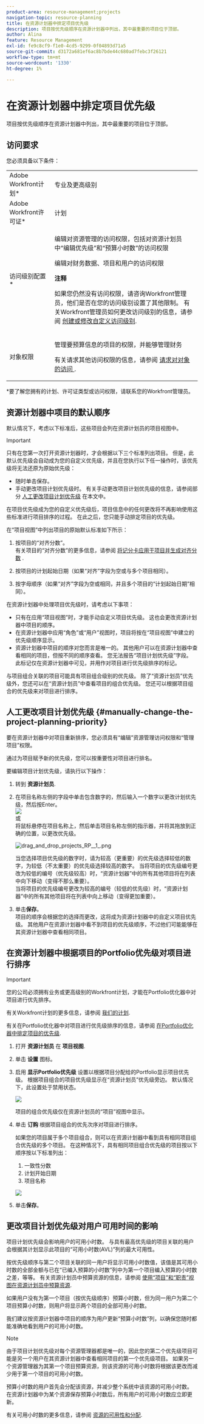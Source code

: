```yaml
---
product-area: resource-management;projects
navigation-topic: resource-planning
title: 在资源计划器中排定项目优先级
description: 项目按优先级顺序在资源计划器中列出，其中最重要的项目位于顶部。
author: Alina
feature: Resource Management
exl-id: fe9c8cf9-f1e0-4cd5-9299-0f04893d71a5
source-git-commit: d3172a681ef6ac8b7bde44c680ad7febc3f26121
workflow-type: tm+mt
source-wordcount: '1330'
ht-degree: 1%

---
```


# 在资源计划器中排定项目优先级

项目按优先级顺序在资源计划器中列出，其中最重要的项目位于顶部。

## 访问要求

您必须具备以下条件：

<table style="table-layout:auto"> 
 <col> 
 <col> 
 <tbody> 
  <tr> 
   <td role="rowheader">Adobe Workfront计划*</td> 
   <td> <p>专业及更高级别</p> </td> 
  </tr> 
  <tr> 
   <td role="rowheader">Adobe Workfront许可证*</td> 
   <td> <p>计划 </p> </td> 
  </tr> 
  <tr> 
   <td role="rowheader">访问级别配置*</td> 
   <td> <p>编辑对资源管理的访问权限，包括对资源计划员中“编辑优先级”和“预算小时数”的访问权限</p> <p>编辑对财务数据、项目和用户的访问权限</p> <p><b>注释</b>

如果您仍然没有访问权限，请咨询Workfront管理员，他们是否在您的访问级别设置了其他限制。 有关Workfront管理员如何更改访问级别的信息，请参阅 <a href="../../administration-and-setup/add-users/configure-and-grant-access/create-modify-access-levels.md" class="MCXref xref">创建或修改自定义访问级别</a>.</p> </td>
</tr> 
  <tr> 
   <td role="rowheader">对象权限</td> 
   <td> <p>管理要预算信息的项目的权限，并能够管理财务</p> <p>有关请求其他访问权限的信息，请参阅 <a href="../../workfront-basics/grant-and-request-access-to-objects/request-access.md" class="MCXref xref">请求对对象的访问 </a>.</p> </td> 
  </tr> 
 </tbody> 
</table>

&#42;要了解您拥有的计划、许可证类型或访问权限，请联系您的Workfront管理员。

## 资源计划器中项目的默认顺序

默认情况下，考虑以下标准后，这些项目会列在资源计划员的项目视图中。

>[!IMPORTANT]
>
>只有在您第一次打开资源计划器时，才会根据以下三个标准列出项目。 但是，此默认优先级会自动成为您的自定义优先级，并且在您执行以下任一操作时，该优先级将无法还原为原始优先级：
>
>* 随时单击保存。
>* 手动更改项目计划优先级时。 有关手动更改项目计划优先级的信息，请参阅部分 [人工更改项目计划优先级](#manually-change-the-project-planning-priority) 在本文中。
>
>在项目优先级成为您的自定义优先级后，项目信息中的任何更改将不再影响使用这些标准进行项目排序的过程。 在此之后，您只能手动排定项目的优先级。

在“项目视图”中列出项目的原始默认标准如下所示：

1. 按项目的“对齐分数”。\
   有关项目的“对齐分数”的更多信息，请参阅 [将记分卡应用于项目并生成对齐分数](../../manage-work/projects/define-a-business-case/apply-scorecard-to-project-to-generate-alignment-score.md) .

1. 按项目的计划起始日期（如果“对齐”字段为空或与多个项目相同）。
1. 按字母顺序（如果“对齐”字段为空或相同，并且多个项目的“计划起始日期”相同）。

在资源计划器中处理项目优先级时，请考虑以下事项：

* 只有在应用“项目视图”时，才能手动自定义项目优先级。 这也会更改资源计划器中项目的顺序。
* 在资源计划器中应用“角色”或“用户”视图时，项目将按在“项目视图”中建立的优先级顺序显示。
* 资源计划器中项目的顺序对您而言是唯一的。 其他用户可以在资源计划器中查看相同的项目，但按不同的顺序查看。 您无法报告“项目计划优先级”字段。 此标记仅在资源计划器中可见，并用作对项目进行优先级排序的标记。

与项目组合关联的项目可能具有项目组合级别的优先级。 除了“资源计划员”优先级外，您还可以在“资源计划员”中查看项目的组合优先级。 您还可以根据项目组合的优先级来对项目进行排序。

## 人工更改项目计划优先级 {#manually-change-the-project-planning-priority}

要在资源计划器中对项目重新排序，您必须具有“编辑”资源管理访问权限和“管理项目”权限。

通过为项目赋予新的优先级，您可以按重要性对项目进行排名。

要编辑项目计划优先级，请执行以下操作：

1. 转到 **资源计划员**.

1. 在项目名称左侧的字段中单击包含数字的，然后输入一个数字以更改计划优先级，然后按Enter。\
   ![](assets/mceclip4.png)\
   或\
   将鼠标悬停在项目名称上，然后单击项目名称左侧的指示器，并将其拖放到正确的位置，以更改优先级。

   ![drag_and_drop_projects_RP__1_.png](assets/drag-and-drop-projects-rp--1--350x184.png)

   当您选择项目优先级的数字时，请为较高（更重要）的优先级选择较低的数字，为较低（不太重要）的优先级选择较高的数字。 当将项目的优先级编号更改为较低的编号（优先级较高）时，“资源计划器”中的所有其他项目将在列表中向下移动（变得不那么重要）。\
   当将项目的优先级编号更改为较高的编号（较低的优先级）时，“资源计划器”中的所有其他项目将在列表中向上移动（变得更加重要）。

1. 单击&#x200B;**保存**。\
   项目的顺序会根据您的选择而更改，这将成为资源计划器中的自定义项目优先级。 其他用户在资源计划器中看不到项目的优先级顺序，不过他们可能能够在其资源计划器中查看相同项目。

## 在资源计划器中根据项目的Portfolio优先级对项目进行排序

>[!IMPORTANT]
>
>您的公司必须拥有业务或更高级别的Workfront计划，才能在Portfolio优化器中对项目进行优先排序。
>
>有关Workfront计划的更多信息，请参阅 [我们的计划](https://www.workfront.com/plans).
>
>有关在Portfolio优化器中对项目进行优先级排序的信息，请参阅 [在Portfolio优化器中排定项目的优先级](../../manage-work/portfolios/portfolio-optimizer/prioritize-projects-in-portfolio-optimizer.md).

1. 打开 **资源计划员** 在 **项目视图**.
1. 单击 **设置** 图标。
1. 启用 **显示Portfolio优先级** 设置以根据项目分配给的Portfolio显示项目优先级。 根据项目组合的项目优先级显示在“资源计划员”优先级旁边。 默认情况下，此设置处于禁用状态。

   <!--
   <p data-mc-conditions="QuicksilverOrClassic.Draft mode">(NOTE: check screen shot to see if this is accurate still - should say Order, and not Sort:)</p>
   -->

   ![](assets/rp-portfolio-priority-unordered-edit-350x180.png)

   项目的组合优先级仅在资源计划员的“项目”视图中显示。

1. 单击 **订购** 根据项目组合的优先次序对项目进行排序。

   如果您的项目属于多个项目组合，则可以在资源计划器中看到具有相同项目组合优先级的多个项目。 在这种情况下，具有相同项目组合优先级的项目按以下顺序按以下标准列出：

   1. 一致性分数
   1. 计划开始日期
   1. 项目名称

   ![](assets/rp-portfolio-priority-ordered-350x198.png)

1. 单击&#x200B;**保存**。

## 更改项目计划优先级对用户可用时间的影响

项目计划优先级会影响用户的可用小时数。 与具有最高优先级的项目关联的用户会根据其计划显示此项目的“可用小时数(AVL)”列的最大可用性。

按优先级顺序与第二个项目关联的同一用户将显示可用小时数值，该值是其可用小时数的全部金额与已在“已编入预算的小时数”列中为第一个项目编入预算的小时数之差，等等。 有关资源计划员中预算资源的信息，请参阅 [使用“项目”和“职责”视图在资源计划员中预算资源](../../resource-mgmt/resource-planning/budget-resources-project-role-views-resource-planner.md).

如果用户没有为第一个项目（按优先级顺序）预算小时数，但为同一用户为第二个项目预算小时数，则用户将显示两个项目的全部可用小时数。

我们建议按资源计划器中项目的顺序为用户更新“预算小时数”列，以确保您随时都能准确地看到用户的可用小时数。

>[!NOTE]
>
>由于项目计划优先级对每个资源管理器都是唯一的，因此您的第二个优先级项目可能是另一个用户在其资源计划器中查看相同项目的第一个优先级项目。 如果另一个资源管理器为其第一个项目预算资源，则该资源的可用小时数将根据该更改而减少用于第一个项目的可用小时数。
>
>预算小时数的用户首先会分配该资源，并减少整个系统中该资源的可用小时数。 在资源计划器中为某个资源保存预算小时数后，所有用户的可用小时数应立即更新。
>
>有关可用小时数的更多信息，请参阅 [资源的可用性和分配](../../resource-mgmt/resource-planning/resource-availability-allocation-resource-planner.md#availability-and-allocation-of-resources).
